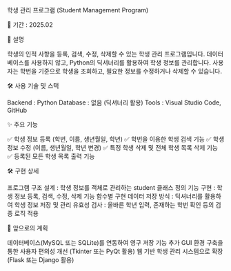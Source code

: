 학생 관리 프로그램 (Student Management Program)

📅 기간 : 2025.02

📌 설명

학생의 인적 사항을 등록, 검색, 수정, 삭제할 수 있는 학생 관리 프로그램입니다.
데이터베이스를 사용하지 않고, Python의 딕셔너리를 활용하여 학생 정보를 관리합니다.
사용자는 학번을 기준으로 학생을 조회하고, 필요한 정보를 수정하거나 삭제할 수 있습니다.

🛠 사용 기술 및 스택

Backend : Python
Database : 없음 (딕셔너리 활용)
Tools : Visual Studio Code, GitHub

✨ 주요 기능

✅ 학생 정보 등록 (학번, 이름, 생년월일, 학년)
✅ 학번을 이용한 학생 검색 기능
✅ 학생 정보 수정 (이름, 생년월일, 학년 변경)
✅ 특정 학생 삭제 및 전체 학생 목록 삭제 기능
✅ 등록된 모든 학생 목록 출력 기능

🛠 구현 상세

프로그램 구조 설계 : 학생 정보를 객체로 관리하는 student 클래스 정의
기능 구현 : 학생 정보 등록, 검색, 수정, 삭제 기능 함수별 구현
데이터 저장 방식 : 딕셔너리를 활용하여 학생 정보 저장 및 관리
유효성 검사 : 올바른 학년 입력, 존재하는 학번 확인 등의 검증 로직 적용

🚀 앞으로의 계획

데이터베이스(MySQL 또는 SQLite)를 연동하여 영구 저장 기능 추가
GUI 환경 구축을 통한 사용자 편의성 개선 (Tkinter 또는 PyQt 활용)
웹 기반 학생 관리 시스템으로 확장 (Flask 또는 Django 활용)
